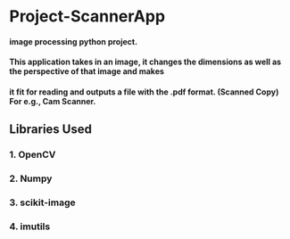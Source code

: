 # Project-ScannerApp

#### image processing python project.

#### This application takes in an image, it changes the dimensions as well as the perspective of that image and makes
#### it fit for reading and outputs a file with the .pdf format. (Scanned Copy) For e.g., Cam Scanner.

## Libraries Used

### 1. OpenCV
### 2. Numpy
### 3. scikit-image
### 4. imutils
